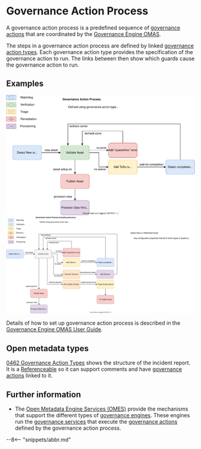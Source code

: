 <!-- SPDX-License-Identifier: CC-BY-4.0 -->
<!-- Copyright Contributors to the ODPi Egeria project. -->

# Governance Action Process

A governance action process is a predefined sequence of [governance actions](/egeria-docs/concepts/governance-action) that are coordinated by the [Governance Engine OMAS](/egeria-docs/services/omas/governance-engine/overview).

The steps in a governance action process are defined by linked [governance action types](/egeria-docs/concepts/governance-action-type).  Each governance action type provides the specification of the governance action to run.  The links between then show which guards cause the governance action to run.

## Examples

![Example 1](governance-action-process-example-1.svg)
![Example 2](governance-action-process-example-2.svg)

Details of how to set up governance action process is described in the 
[Governance Engine OMAS User Guide](../services/omas/governance-engine/user).


## Open metadata types

[0462 Governance Action Types](/egeria-docs/types/4/0462-Governance-Action-Types)
shows the structure of the incident report.
It is a [Referenceable](/egeria-docs/types/0//0010-Base-Model)
so it can support comments and have [governance actions](/egeria-docs/concepts/governance-action) linked to it.

## Further information

* The [Open Metadata Engine Services (OMES)](/egeria-docs/services/omes) provide the mechanisms
  that support the different types of [governance engines](/egeria-docs/concepts/governance-engine).  These engines run the [governance services](/egeria-docs/concepts/governance-service) that execute the [governance actions](/egeria-docs/concepts/governance-action) defined by the governance action process.
 
 

--8<-- "snippets/abbr.md"
